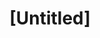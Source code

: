 ---
pid: RS256
title: "[Untitled]"
location_transcription: Independence Mall - Empty Lawn
zipcode: '19146'
outside_phl: 
neighborhood: Graduate Hospital,Naval Square,Southwest Center City
age: '60'
age_range: 60-69
instagram: 
image_file_name: RS_256.jpg
proposal_transcription: |-
  topiary hedgerows on mate on labyrinth in the lawn
  topiaries should be eighteen... 4-8 high...
  accented it //pleached// trees-trained to how hedges too 15-30 ft high
  thought though with seasons in mind ...
  - spring flowering
  - actual color
  - winter interest
topic: Unknown
topic_summary: '0'
type: Tree
keywords_other: topiaries
credit: Christopher G Garin
image_labels: 
twitter: 
facebook: 
permalink: "/monuments/rs256/"
layout: item-page
---